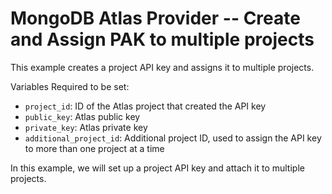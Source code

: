 # MongoDB Atlas Provider -- Create and Assign PAK to multiple projects
This example creates a project API key and assigns it to multiple projects.

Variables Required to be set:
- `project_id`: ID of the Atlas project that created the API key
- `public_key`: Atlas public key
- `private_key`: Atlas  private key
- `additional_project_id`: Additional project ID, used to assign the API key to more than one project at a time

In this example, we will set up a project API key and attach it to multiple projects.



